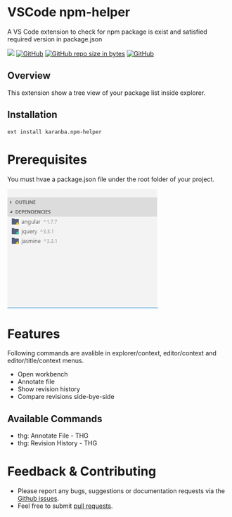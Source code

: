 # VSCode npm-helper
A VS Code extension to check for npm package is exist and satisfied required version in package.json  

[![](https://vsmarketplacebadge.apphb.com/version-short/karanba.npm-helper.svg)](https://marketplace.visualstudio.com/items?itemName=karanba.npm-helper-commands) [![GitHub](https://img.shields.io/github/license/karanba/npm-helper.svg)](https://raw.githubusercontent.com/karanba/npm-helper/master/LICENSE) [![GitHub repo size in bytes](https://img.shields.io/github/repo-size/karanba/npm-helper.svg)](https://github.com/karanba/npm-helper) [![GitHub](https://img.shields.io/github/issues/karanba/npm-helper.svg?style=flat-square)](https://github.com/karanba/npm-helper/issues) 

## Overview

This extension show a tree view of your package list inside explorer.

## Installation

```
ext install karanba.npm-helper
```

# Prerequisites

You must hvae a package.json file under the root folder of your project.

![Hg](images/sh1.png) 

# Features
Following commands are avalible in explorer/context, editor/context and editor/title/context menus.
 
* Open workbench 
* Annotate file 
* Show revision history
* Compare revisions side-bye-side

## Available Commands
* thg: Annotate File - THG
* thg: Revision History - THG

# Feedback & Contributing

 * Please report any bugs, suggestions or documentation requests via the [Github issues](https://github.com/karanba/npm-helper/issues).
 * Feel free to submit [pull requests](https://github.com/karanba/npm-helper/pulls).